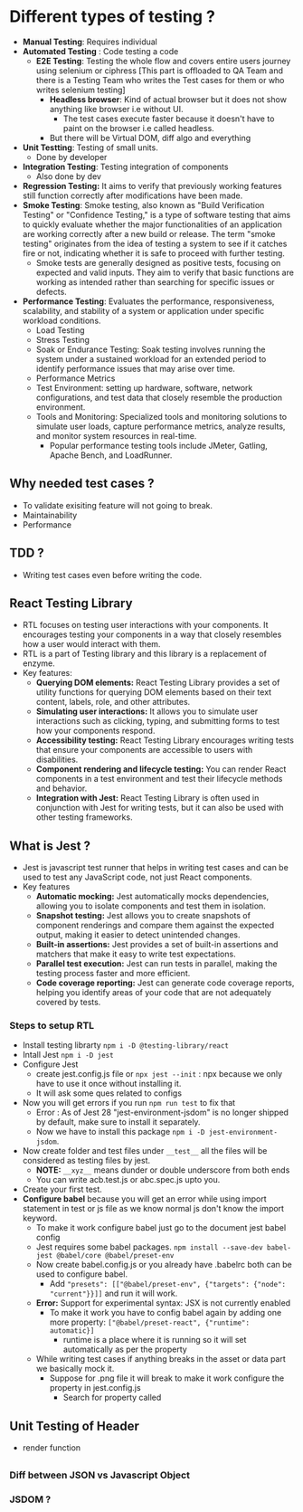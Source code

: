# Different types of testing ?
- **Manual Testing**: Requires individual
- **Automated Testing** : Code testing a code
  - **E2E Testing**: Testing the whole flow and covers entire users journey using selenium or ciphress [This part is offloaded to QA Team and there is a Testing Team who writes the Test cases for them or who writes selenium testing]
    - **Headless browser**: Kind of actual browser but it does not show anything like browser i.e without UI.
      - The test cases execute faster because it doesn't have to paint on the browser i.e called headless.
    - But there will be Virtual DOM, diff algo and everything
- **Unit Testting**: Testing of small units.
  - Done by developer
- **Integration Testing**: Testing integration of components
  - Also done by dev
- **Regression Testing:** It aims to verify that previously working features still function correctly after modifications have been made.
- **Smoke Testing**: Smoke testing, also known as "Build Verification Testing" or "Confidence Testing," is a type of software testing that aims to quickly evaluate whether the major functionalities of an application are working correctly after a new build or release. The term "smoke testing" originates from the idea of testing a system to see if it catches fire or not, indicating whether it is safe to proceed with further testing.
  - Smoke tests are generally designed as positive tests, focusing on expected and valid inputs. They aim to verify that basic functions are working as intended rather than searching for specific issues or defects.
- **Performance Testing**: Evaluates the performance, responsiveness, scalability, and stability of a system or application under specific workload conditions. 
  - Load Testing
  - Stress Testing
  - Soak or Endurance Testing: Soak testing involves running the system under a sustained workload for an extended period to identify performance issues that may arise over time.
  - Performance Metrics
  - Test Environment: setting up hardware, software, network configurations, and test data that closely resemble the production environment.
  - Tools and Monitoring: Specialized tools and monitoring solutions to simulate user loads, capture performance metrics, analyze results, and monitor system resources in real-time. 
    - Popular performance testing tools include JMeter, Gatling, Apache Bench, and LoadRunner.

## Why needed test cases ?
- To validate exisiting feature will not going to break.
- Maintainability
- Performance 

## TDD ?
- Writing test cases even before writing the code.

## React Testing Library
- RTL focuses on testing user interactions with your components. It encourages testing your components in a way that closely resembles how a user would interact with them.
- RTL is a part of Testing library and this library is a replacement of enzyme.
- Key features:
  - **Querying DOM elements:** React Testing Library provides a set of utility functions for querying DOM elements based on their text content, labels, role, and other attributes.
  - **Simulating user interactions:** It allows you to simulate user interactions such as clicking, typing, and submitting forms to test how your components respond.
  - **Accessibility testing:** React Testing Library encourages writing tests that ensure your components are accessible to users with disabilities.
  - **Component rendering and lifecycle testing:** You can render React components in a test environment and test their lifecycle methods and behavior.
  - **Integration with Jest:** React Testing Library is often used in conjunction with Jest for writing tests, but it can also be used with other testing frameworks.

## What is Jest ?
- Jest is javascript test runner that helps in writing test cases and can be used to test any JavaScript code, not just React components.
- Key features
  - **Automatic mocking:** Jest automatically mocks dependencies, allowing you to isolate components and test them in isolation.
  - **Snapshot testing:** Jest allows you to create snapshots of component renderings and compare them against the expected output, making it easier to detect unintended changes.
  - **Built-in assertions:** Jest provides a set of built-in assertions and matchers that make it easy to write test expectations.
  - **Parallel test execution:** Jest can run tests in parallel, making the testing process faster and more efficient.
  - **Code coverage reporting:** Jest can generate code coverage reports, helping you identify areas of your code that are not adequately covered by tests.

### Steps to setup RTL
- Install testing librarty `npm i -D @testing-library/react`
- Intall Jest `npm i -D jest`
- Configure Jest
  - create jest.config.js file or `npx jest --init` : npx because we only have to use it once without installing it.
  - It will ask some ques related to configs 
- Now you will get errors if you run `npm run test` to fix that
  - Error : As of Jest 28 "jest-environment-jsdom" is no longer shipped by default, make sure to install it separately. 
  - Now we have to install this package `npm i -D jest-environment-jsdom`.
- Now create folder and test files under `__test__` all the files will be considered as testing files by jest.
  - **NOTE:** `__xyz__` means dunder or double underscore from both ends
  - You can write acb.test.js or abc.spec.js upto you.
- Create your first test.
- **Configure babel** because you will get an error while using import statement in test or js file as we know normal js don't know the import keyword.
    - To make it work configure babel just go to the document jest babel config
    - Jest requires some babel packages. `npm install --save-dev babel-jest @babel/core @babel/preset-env`
    - Now create babel.config.js or you already have .babelrc both can be used to configure babel.
      - Add `"presets": [["@babel/preset-env", {"targets": {"node": "current"}}]]` and run it will work.
  -  **Error:** Support for experimental syntax: JSX is not currently enabled
      - To make it work you have to config babel again by adding one more property: `["@babel/preset-react", {"runtime": automatic}]`
        - runtime is a place where it is running so it will set automatically as per the property
    - While writing test cases if anything breaks in the asset or data part we basically mock it.
      - Suppose for .png file it will break to make it work configure the property in jest.config.js
        - Search for property called 

## Unit Testing of Header
- render function

##



### Diff between JSON vs Javascript Object 
### JSDOM ?

